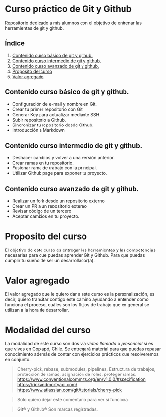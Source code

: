 # Curso práctico de Git y Github
Repositorio dedicado a mis alumnos con el objetivo de entrenar las herramientas de git y github.

## Índice
1. [Contenido curso básico de git y github.](#contenido-curso-básico-de-git-y-github)
2. [Contenido curso intermedio de git y github.](#contenido-curso-intermedio-de-git-y-github)
3. [Contenido curso avanzado de git y github.](#contenido-curso-avanzado-de-git-y-github)
4. [Proposito del curso](#proposito-del-curso)
5. [Valor agregado](#valor-agregado)


## Contenido curso básico de git y github.

- Configuración de e-mail y nombre en Git.
- Crear tu primer repositorio con Git.
- Generar Key para actualizar mediante SSH.
- Subir repositorio a Github.
- Sincronizar tu repositorio desde Github.
- Introducción a Markdown

## Contenido curso intermedio de git y github.

- Deshacer cambios y volver a una versión anterior.
- Crear ramas en tu repositorio.
- Fusionar rama de trabajo con la principal.
- Utilizar Github page para exponer tu proyecto.

## Contenido curso avanzado de git y github.

- Realizar un fork desde un repositorio externo
- Crear un PR a un repositorio externo
- Revisar código de un tercero
- Aceptar cambios en tu proyecto.


# Proposito del curso
El objetivo de este curso es entregar las herramientas y las competencias necesarias para que puedas aprender Git y Github. Para que puedas cumplir tu sueño de ser un desarrollador(a).

# Valor agregado
El valor agregado que le quiero dar a este curso es la personalización, es decir, quiero transitar contigo este camino ayudando a entender como funciona el proceso, cuáles son los flujos de trabajo que en general se utilizan a la hora de desarrollar.

# Modalidad del curso

La modalidad de este curso son dos vía _video llamada_ o _presencial_ si es que vives en Copiapó, Chile.
Se entregará material para que puedas repasar conocimiento además de contar con ejercicios prácticos que resolveremos en conjunto.

>Cherry-pick, rebase, submodules, pipelines, Estructura de trabajos, protección de ramas, asignación de roles, proteger ramas.
https://www.conventionalcommits.org/en/v1.0.0/#specification
https://rickandmortyapi.com/
https://www.atlassian.com/git/tutorials/cherry-pick

>Solo quiero dejar este comentario para ver si funciona

>Git® y Github® Son marcas registradas.